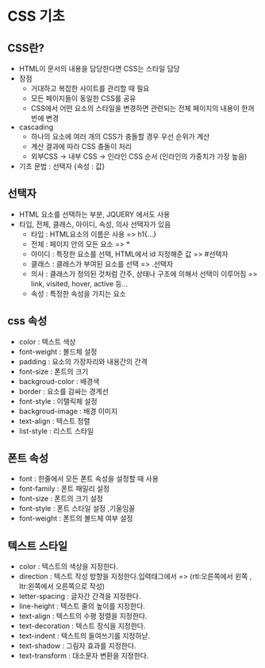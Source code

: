 # CSS 기초

## CSS란?
- HTML이 문서의 내용을 담당한다면 CSS는 스타일 담당
- 장점
    - 거대하고 복잡한 사이트를 관리할 때 필요
    - 모든 페이지들이 동일한 CSS를 공유
    - CSS에서 어떤 요소의 스타일을 변경하면 관련되는 전체 페이지의 내용이 한꺼번에 변경
- cascading
    - 하나의 요소에 여러 개의 CSS가 충돌할 경우 우선 순위가 계산
    - 계산 결과에 따라 CSS 충돌이 처리
    - 외부CSS -> 내부 CSS -> 인라인 CSS 순서 (인라인의 가중치가 가장 높음)
- 기초 문법 : 선택자 {속성 : 값}

## 선택자
- HTML 요소를 선택하는 부분, JQUERY 에서도 사용
- 타입, 전체, 클래스, 아이디, 속성, 의사 선택자가 있음
    - 타입 : HTML요소의 이름은 사용 => h1{...}
    - 전체 : 페이지 안의 모든 요소 => *
    - 아이디 : 특정한 요소를 선택, HTML에서 id 지정해준 값 => #선택자
    - 클래스 : 클래스가 부여된 요소를 선택 => .선택자
    - 의사 : 클래스가 정의된 것처럼 간주, 상태나 구조에 의해서 선택이 이루어짐 => link, visited, hover, active 등...
    - 속성 : 특정한 속성을 가지는 요소

## css 속성
- color : 텍스트 색상
- font-weight : 볼드체 설정
- padding : 요소의 가장자리와 내용간의 간격
- font-size : 폰트의 크기
- backgroud-color : 배경색 
- border : 요소를 감싸는 경계선
- font-style : 이탤릭체 설정
- backgroud-image : 배경 이미지
- text-align : 텍스트 정렬
- list-style : 리스트 스타일

## 폰트 속성
- font : 한줄에서 모든 폰트 속성을 설정할 때 사용
- font-family : 폰트 패밀리 설정
- font-size : 폰트의 크기 설정
- font-style : 폰트 스타일 설정 ,기울임꼴 
- font-weight : 폰트의 볼드체 여부 설정


## 텍스트 스타일
- color : 텍스트의 색상을 지정한다.
- direction : 텍스트 작성 방향을 지정한다.입력태그에서 => (rtl:오른쪽에서 왼쪽 ,  ltr:왼쪽에서 오른쪽으로 작성)
- letter-spacing : 글자간 간격을 지정한다.
- line-height : 텍스트 줄의 높이를 지정한다.
- text-align : 텍스트의 수평 정렬을 지정한다. 
- text-decoration : 텍스트 장식을 지정한다. 
- text-indent : 텍스트의 들여쓰기를 지정하낟. 
- text-shadow : 그림자 효과를 지정한다. 
- text-transform : 대소문자 변환을 지정한다. 
